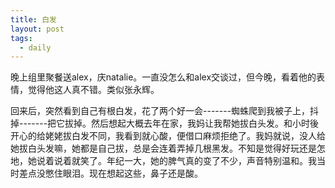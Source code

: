 ```yaml
---
title: 白发
layout: post
tags:
  - daily
---
```


晚上组里聚餐送alex，庆natalie。一直没怎么和alex交谈过，但今晚，看着他的表情，觉得他这人真不错。类似张永辉。


回来后，突然看到自己有根白发，花了两个好一会-------蜘蛛爬到我被子上，抖掉-------把它拔掉。然后想起大概去年在家，我妈让我帮她拔白头发。和小时後开心的给姥姥拔白发不同，我看到就心酸，便借口麻烦拒绝了。我妈就说，没人给她拔白头发嘛，她都是自己拔，总是会连着弄掉几根黑发。不知是觉得好玩还是怎地，她说着说着就笑了。年纪一大，她的脾气真的变了不少，声音特别温和。我当时差点没憋住眼泪。现在想起这些，鼻子还是酸。
